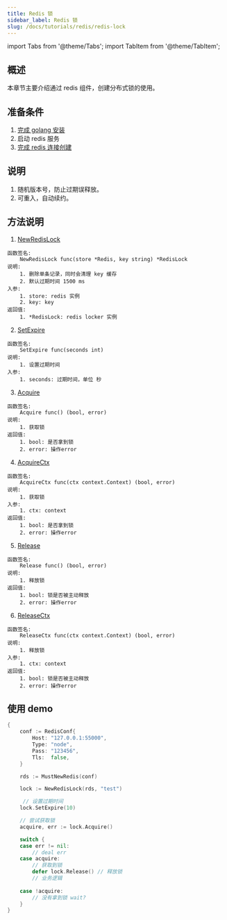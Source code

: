 ```yaml
---
title: Redis 锁 
sidebar_label: Redis 锁 
slug: /docs/tutorials/redis/redis-lock
---
```


import Tabs from '@theme/Tabs';
import TabItem from '@theme/TabItem';

## 概述
本章节主要介绍通过 redis 组件，创建分布式锁的使用。

## 准备条件
1. <a href="/docs/tasks" target="_blank">完成 golang 安装</a> 
2. 启动 redis 服务
3. <a href="/docs/tasks/redis/redis-conn" target="_blank">完成 redis 连接创建</a> 

## 说明
1. 随机版本号，防止过期误释放。
2. 可重入，自动续约。

## 方法说明
1. <a href="https://github.com/zeromicro/go-zero/blob/master/core/stores/redis/redislock.go#L46" target="_blank">NewRedisLock</a>
```golang
函数签名: 
    NewRedisLock func(store *Redis, key string) *RedisLock 
说明: 
    1. 删除单条记录，同时会清理 key 缓存
    2. 默认过期时间 1500 ms
入参:
    1. store: redis 实例
    2. key: key
返回值:
    1. *RedisLock: redis locker 实例
```

2. <a href="https://github.com/zeromicro/go-zero/blob/master/core/stores/redis/redislock.go#L104" target="_blank">SetExpire</a>
```golang
函数签名: 
    SetExpire func(seconds int)
说明: 
    1. 设置过期时间
入参:
    1. seconds: 过期时间，单位 秒
```

3. <a href="https://github.com/zeromicro/go-zero/blob/master/core/stores/redis/redislock.go#L55" target="_blank">Acquire</a>
```golang
函数签名: 
    Acquire func() (bool, error)
说明: 
    1. 获取锁
返回值:
    1. bool: 是否拿到锁
    2. error: 操作error
```

4. <a href="https://github.com/zeromicro/go-zero/blob/master/core/stores/redis/redislock.go#L60" target="_blank">AcquireCtx</a>
```golang
函数签名: 
    AcquireCtx func(ctx context.Context) (bool, error)
说明: 
    1. 获取锁
入参:
    1. ctx: context
返回值:
    1. bool: 是否拿到锁
    2. error: 操作error
```

5. <a href="https://github.com/zeromicro/go-zero/blob/master/core/stores/redis/redislock.go#L83" target="_blank">Release</a>
```golang
函数签名: 
    Release func() (bool, error)
说明: 
    1. 释放锁
返回值:
    1. bool: 锁是否被主动释放
    2. error: 操作error
```

6. <a href="https://github.com/zeromicro/go-zero/blob/master/core/stores/redis/redislock.go#L89" target="_blank">ReleaseCtx</a>
```golang
函数签名: 
    ReleaseCtx func(ctx context.Context) (bool, error)
说明: 
    1. 释放锁
入参:
    1. ctx: context
返回值:
    1. bool: 锁是否被主动释放
    2. error: 操作error
```

## 使用 demo
```go
{
    conf := RedisConf{
		Host: "127.0.0.1:55000",
		Type: "node",
		Pass: "123456",
		Tls:  false,
	}

	rds := MustNewRedis(conf)

	lock := NewRedisLock(rds, "test")

     // 设置过期时间
	lock.SetExpire(10)

    // 尝试获取锁
	acquire, err := lock.Acquire()

	switch {
	case err != nil:
		// deal err
	case acquire:
		// 获取到锁
		defer lock.Release() // 释放锁
		// 业务逻辑
		
	case !acquire:
		// 没有拿到锁 wait?
	}
}
```
